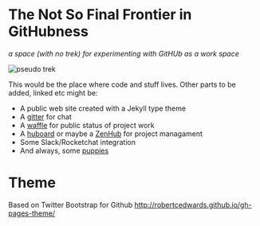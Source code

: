 # The Not So Final Frontier in GitHubness
*a space (with no trek) for experimenting with GitHUb as a work space*

![pseudo trek](https://upload.wikimedia.org/wikipedia/commons/f/f4/Star_Trek_uniforms.jpg "not quite trek")


This would be the place where code and stuff lives. Other parts to be added, linked etc might be:

* A public web site created with a Jekyll type theme
* A [gitter](https://gitter.im/) for chat
* A [waffle](https://waffle.io/) for public status of project work
* A [huboard](https://huboard.com/) or maybe a [ZenHub](https://www.zenhub.io/) for project managament
* Some Slack/Rocketchat integration
* And always, some [puppies](http://openpuppies.com)

# Theme
Based on Twitter Bootstrap for  Github  http://robertcedwards.github.io/gh-pages-theme/

